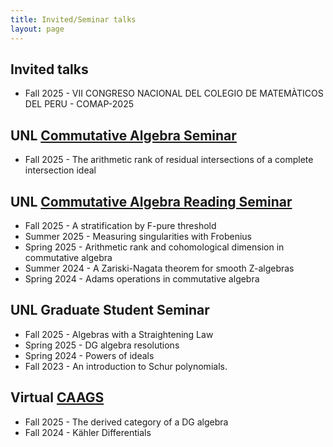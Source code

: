```yaml
---
title: Invited/Seminar talks
layout: page
---
```


## Invited talks

- Fall 2025 - VII CONGRESO NACIONAL DEL COLEGIO DE MATEMÀTICOS DEL PERU - COMAP-2025

## UNL [Commutative Algebra Seminar](https://nebraskacommalg.github.io/RTG/seminar.html)

- Fall 2025 - The arithmetic rank of residual intersections of a complete intersection ideal

## UNL [Commutative Algebra Reading Seminar](https://cars-unl.github.io/index.html)

- Fall 2025 - A stratification by F-pure threshold
- Summer 2025 - Measuring singularities with Frobenius
- Spring 2025 - Arithmetic rank and cohomological dimension in commutative algebra
- Summer 2024 - A Zariski-Nagata theorem for smooth Z-algebras
- Spring 2024 - Adams operations in commutative algebra

## UNL Graduate Student Seminar 

- Fall 2025 - Algebras with a Straightening Law
- Spring 2025 - DG algebra resolutions
- Spring 2024 - Powers of ideals
- Fall 2023 - An introduction to Schur polynomials.

## Virtual [CAAGS](https://sites.google.com/view/virtualcaags/home)

- Fall 2025 - The derived category of a DG algebra
- Fall 2024 - Kähler Differentials
